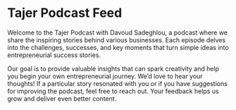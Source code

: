 # Tajer Podcast Feed

Welcome to the Tajer Podcast with Davoud Sadeghlou, a podcast where we share the inspiring stories behind various businesses. Each episode delves into the challenges, successes, and key moments that turn simple ideas into entrepreneurial success stories.

Our goal is to provide valuable insights that can spark creativity and help you begin your own entrepreneurial journey. We’d love to hear your thoughts! If a particular story resonated with you or if you have suggestions for improving the podcast, feel free to reach out. Your feedback helps us grow and deliver even better content.
